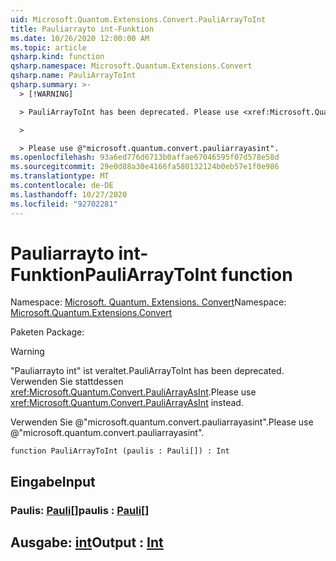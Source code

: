 ```yaml
---
uid: Microsoft.Quantum.Extensions.Convert.PauliArrayToInt
title: Pauliarrayto int-Funktion
ms.date: 10/26/2020 12:00:00 AM
ms.topic: article
qsharp.kind: function
qsharp.namespace: Microsoft.Quantum.Extensions.Convert
qsharp.name: PauliArrayToInt
qsharp.summary: >-
  > [!WARNING]

  > PauliArrayToInt has been deprecated. Please use <xref:Microsoft.Quantum.Convert.PauliArrayAsInt> instead.

  >

  > Please use @"microsoft.quantum.convert.pauliarrayasint".
ms.openlocfilehash: 93a6ed776d6713b0affae67046595f07d578e58d
ms.sourcegitcommit: 29e0d88a30e4166fa580132124b0eb57e1f0e986
ms.translationtype: MT
ms.contentlocale: de-DE
ms.lasthandoff: 10/27/2020
ms.locfileid: "92702281"
---
```

# <a name="pauliarraytoint-function"></a><span data-ttu-id="3fe0b-102">Pauliarrayto int-Funktion</span><span class="sxs-lookup"><span data-stu-id="3fe0b-102">PauliArrayToInt function</span></span>

<span data-ttu-id="3fe0b-103">Namespace: [Microsoft. Quantum. Extensions. Convert](xref:Microsoft.Quantum.Extensions.Convert)</span><span class="sxs-lookup"><span data-stu-id="3fe0b-103">Namespace: [Microsoft.Quantum.Extensions.Convert](xref:Microsoft.Quantum.Extensions.Convert)</span></span>

<span data-ttu-id="3fe0b-104">Paketen [](https://nuget.org/packages/)</span><span class="sxs-lookup"><span data-stu-id="3fe0b-104">Package: [](https://nuget.org/packages/)</span></span>


> [!WARNING]
> <span data-ttu-id="3fe0b-105">"Pauliarrayto int" ist veraltet.</span><span class="sxs-lookup"><span data-stu-id="3fe0b-105">PauliArrayToInt has been deprecated.</span></span> <span data-ttu-id="3fe0b-106">Verwenden Sie stattdessen <xref:Microsoft.Quantum.Convert.PauliArrayAsInt>.</span><span class="sxs-lookup"><span data-stu-id="3fe0b-106">Please use <xref:Microsoft.Quantum.Convert.PauliArrayAsInt> instead.</span></span>
>
> <span data-ttu-id="3fe0b-107">Verwenden Sie @"microsoft.quantum.convert.pauliarrayasint".</span><span class="sxs-lookup"><span data-stu-id="3fe0b-107">Please use @"microsoft.quantum.convert.pauliarrayasint".</span></span>



```qsharp
function PauliArrayToInt (paulis : Pauli[]) : Int
```


## <a name="input"></a><span data-ttu-id="3fe0b-108">Eingabe</span><span class="sxs-lookup"><span data-stu-id="3fe0b-108">Input</span></span>

### <a name="paulis--pauli"></a><span data-ttu-id="3fe0b-109">Paulis: [Pauli](xref:microsoft.quantum.lang-ref.pauli)[]</span><span class="sxs-lookup"><span data-stu-id="3fe0b-109">paulis : [Pauli](xref:microsoft.quantum.lang-ref.pauli)[]</span></span>





## <a name="output--int"></a><span data-ttu-id="3fe0b-110">Ausgabe: [int](xref:microsoft.quantum.lang-ref.int)</span><span class="sxs-lookup"><span data-stu-id="3fe0b-110">Output : [Int](xref:microsoft.quantum.lang-ref.int)</span></span>

